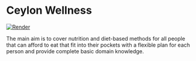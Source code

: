 # Ceylon Wellness
[![Render](https://render.com/images/deploy-to-render-button.svg)](https://render.com/deploy)

The main aim is to cover nutrition and diet-based methods for all people that can afford to eat that fit into their pockets with a flexible plan for each person and provide complete basic domain knowledge. 
